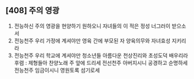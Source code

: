 ## [408] 주의 영광

1) 전능하신 주의 영광을 현양하기 원하오니 자녀들의 이 적은 정성 너그러이 받으소서  
2) 전능천주 우리 가정에 계셔야만 영육 간에 부모된 자 양육의무와 자녀효성 지키리라  
3) 전능천주 우리 학교에 계셔야만 청소년들 아름다운 천상진리와 초성도덕 배우리라  
후렴 : 제형들아 찬양노래 주 앞에 드리세 전선천주 아버지시니 공경하고 순명하세 전능천주 임금이시니 영원토록 섬기로세
